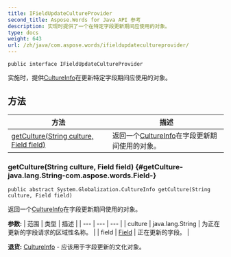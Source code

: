 ```yaml
---
title: IFieldUpdateCultureProvider
second_title: Aspose.Words for Java API 参考
description: 实现时提供了一个在特定字段更新期间应使用的对象。
type: docs
weight: 643
url: /zh/java/com.aspose.words/ifieldupdatecultureprovider/
---
```

```
public interface IFieldUpdateCultureProvider
```

实施时，提供[CultureInfo](../../com.aspose.words.net.system.globalization/cultureinfo)在更新特定字段期间应使用的对象。
## 方法

| 方法 | 描述 |
| --- | --- |
| [getCulture(String culture, Field field)](#getCulture-java.lang.String-com.aspose.words.Field-) | 返回一个[CultureInfo](../../com.aspose.words.net.system.globalization/cultureinfo)在字段更新期间使用的对象。 |
### getCulture(String culture, Field field) {#getCulture-java.lang.String-com.aspose.words.Field-}
```
public abstract System.Globalization.CultureInfo getCulture(String culture, Field field)
```


返回一个[CultureInfo](../../com.aspose.words.net.system.globalization/cultureinfo)在字段更新期间使用的对象。

**参数:**
| 范围 | 类型 | 描述 |
| --- | --- | --- |
| culture | java.lang.String | 为正在更新的字段请求的区域性名称。 |
| field | [Field](../../com.aspose.words/field) | 正在更新的字段。 |

**退货:**
[CultureInfo](../../com.aspose.words.net.system.globalization/cultureinfo) - 应该用于字段更新的文化对象。
